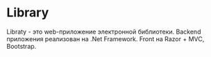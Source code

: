 # Library
Libraty - это web-приложение электронной библиотеки. Backend приложения реализован на .Net Framework. Front на Razor + MVC, Bootstrap.
